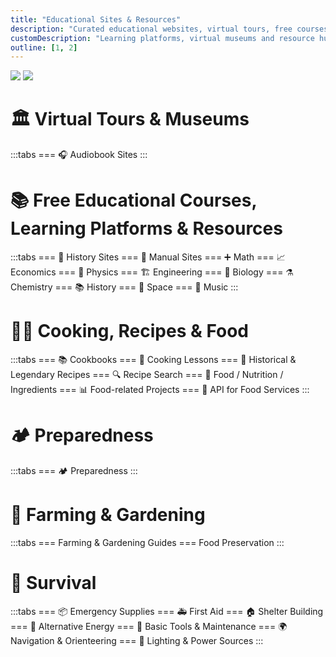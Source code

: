 ```yaml
---
title: "Educational Sites & Resources"
description: "Curated educational websites, virtual tours, free courses and practical guides"
customDescription: "Learning platforms, virtual museums and resource hubs for lifelong learners"
outline: [1, 2]
---
```


<GradientCard title="Educational Resources" description="Explore virtual tours, free educational courses, cooking, gardening, survival guides, and more." theme="green" variant="thin" /> ![](/banner/EduSites.gif)
![](/banner/EducationalSites.gif)

# 🏛️ Virtual Tours & Museums
:::tabs
=== 🎧 Audiobook Sites
:::

# 📚 Free Educational Courses, Learning Platforms & Resources
:::tabs
=== 📜 History Sites
=== 📖 Manual Sites
=== ➕ Math
=== 📈 Economics
=== 🧪 Physics
=== 🏗️ Engineering
=== 🧬 Biology
=== ⚗️ Chemistry
=== 📚 History
=== 🚀 Space
=== 🎵 Music
:::

# 👨‍🍳 Cooking, Recipes & Food
:::tabs
=== 📚 Cookbooks
=== 🍳 Cooking Lessons
=== 🏺 Historical & Legendary Recipes
=== 🔍 Recipe Search
=== 🥗 Food / Nutrition / Ingredients
=== 📊 Food-related Projects
=== 📡 API for Food Services
:::

# 🏕️ Preparedness
:::tabs
=== 🏕️ Preparedness
:::

# 🌻 Farming & Gardening
:::tabs
=== Farming & Gardening Guides
=== Food Preservation
:::

# 🐻 Survival
:::tabs
=== 📦 Emergency Supplies
=== 🚑 First Aid
=== 🏠 Shelter Building
=== 🔋 Alternative Energy
=== 🔧 Basic Tools & Maintenance
=== 🌍 Navigation & Orienteering
=== 🔦 Lighting & Power Sources
:::
